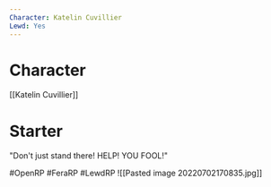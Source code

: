 ```yaml
---
Character: Katelin Cuvillier
Lewd: Yes
---
```

# Character
[[Katelin Cuvillier]]

# Starter

"Don't just stand there! HELP! YOU FOOL!"  

#OpenRP #FeraRP #LewdRP 
![[Pasted image 20220702170835.jpg]]